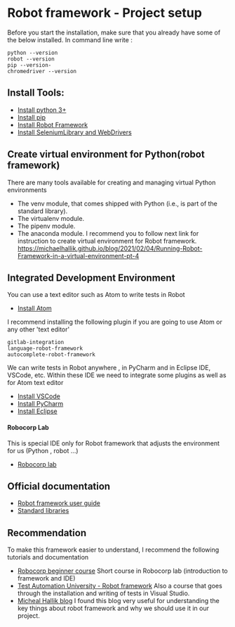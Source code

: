 # Robot framework - Project setup

Before you start the installation, make sure that you already have some of the below installed.
In command line write :

```
python --version
robot --version
pip --version-
chromedriver --version
```

## Install Tools:
- [Install python 3+](https://www.python.org/downloads/)
- [Install pip](https://pip.pypa.io/en/stable/installing/)
- [Install Robot Framework](https://pypi.org/project/robotframework/)
- [Install SeleniumLibrary and WebDrivers](http://robotframework.org/SeleniumLibrary/)

## Create virtual environment for Python(robot framework)
There are many tools available for creating and managing virtual Python environments
 - The venv module, that comes shipped with Python (i.e., is part of the standard library).
 - The virtualenv module.
 - The pipenv module.
 - The anaconda module.
I recommend you to follow next link for instruction to create virtual environment for Robot framework.
https://michaelhallik.github.io/blog/2021/02/04/Running-Robot-Framework-in-a-virtual-environment-pt-4

## Integrated Development Environment

You can use a text editor such as Atom to write tests in Robot
- [Install Atom](https://atom.io/)

I recommend installing the following plugin if you are going to use Atom
or any other 'text editor'

```
gitlab-integration
language-robot-framework
autocomplete-robot-framework
```

We can write tests in Robot anywhere , in PyCharm and in Eclipse IDE, VSCode, etc.
Within these IDE we need to integrate some plugins as well as for Atom text editor
- [Install VSCode](https://code.visualstudio.com/download)
- [Install PyCharm](https://www.jetbrains.com/pycharm/)
- [Install Eclipse](https://www.eclipse.org/downloads/)

#### Robocorp Lab
This is special IDE only for Robot framework that adjusts the environment for us (Python , robot ...)
- [Robocorp lab](https://robocorp.com/freedevtools)

## Official documentation
- [Robot framework user guide](http://robotframework.org/robotframework/#user-guide)
- [Standard libraries](http://robotframework.org/robotframework/#standard-libraries)

## Recommendation
To make this framework easier to understand, I recommend the following tutorials and documentation 
- [Robocorp beginner course](https://robocorp.com/docs/courses/beginners-course) Short course in Robocorp lab (introduction to framework and IDE)
- [Test Automation University - Robot framework](https://testautomationu.applitools.com/robot-framework-tutorial/) Also a course that goes through the installation and writing of tests in Visual Studio.
- [Micheal Hallik blog](https://michaelhallik.github.io/tag/robotframework) I found this blog very useful for understanding the key things about robot framework and why we should use it in our project.
